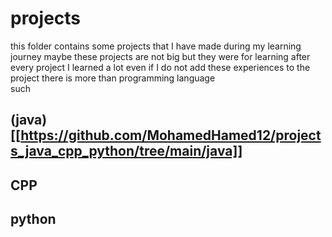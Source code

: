 # projects
this folder contains some projects that I have made during my learning journey 
maybe these projects are not big but they were for learning 
after every project I learned a lot  even if I do not add these experiences to the project
there is more than programming language  
such 
## (java)[[https://github.com/MohamedHamed12/projects_java_cpp_python/tree/main/java]]
## CPP  
## python
